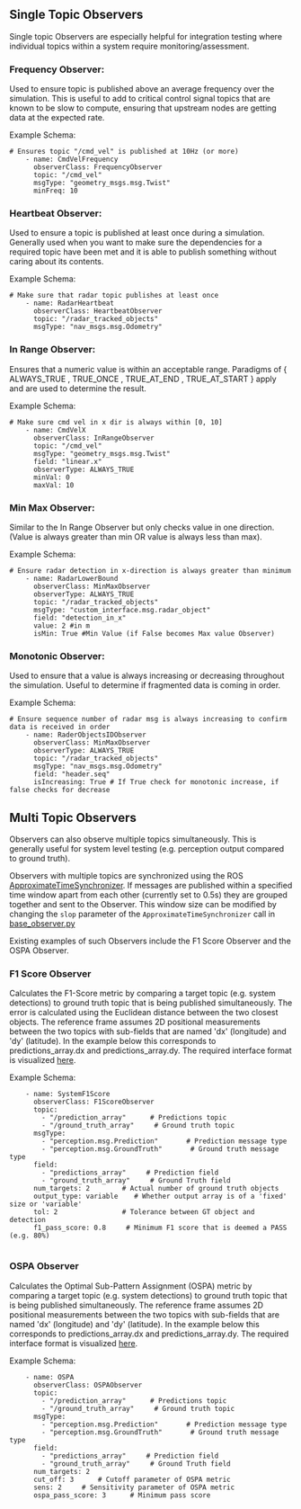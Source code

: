 
## Single Topic Observers

Single topic Observers are especially helpful for integration testing where individual topics within a system require monitoring/assessment.


### Frequency Observer:
Used to ensure topic is published above an average frequency over the simulation. This is useful to add to critical control signal topics that are known to be slow to compute, ensuring that upstream nodes are getting data at the expected rate.

Example Schema:
```
# Ensures topic "/cmd_vel" is published at 10Hz (or more)
    - name: CmdVelFrequency
      observerClass: FrequencyObserver
      topic: "/cmd_vel"
      msgType: "geometry_msgs.msg.Twist"
      minFreq: 10
```

### Heartbeat Observer:
Used to ensure a topic is published at least once during a simulation. Generally used when you want to make sure the dependencies for a
required topic have been met and it is able to publish something without caring about its contents.

Example Schema:
```
# Make sure that radar topic publishes at least once
    - name: RadarHeartbeat
      observerClass: HeartbeatObserver
      topic: "/radar_tracked_objects"
      msgType: "nav_msgs.msg.Odometry"
```

### In Range Observer:
Ensures that a numeric value is within an acceptable range. Paradigms of { ALWAYS_TRUE , TRUE_ONCE , TRUE_AT_END , TRUE_AT_START }
apply and are used to determine the result.

Example Schema:
```
# Make sure cmd vel in x dir is always within [0, 10]
    - name: CmdVelX
      observerClass: InRangeObserver
      topic: "/cmd_vel"
      msgType: "geometry_msgs.msg.Twist"
      field: "linear.x"
      observerType: ALWAYS_TRUE
      minVal: 0
      maxVal: 10
```

### Min Max Observer:
Similar to the In Range Observer but only checks value in one direction. (Value is always greater than min OR value is always less than max).

Example Schema:
```
# Ensure radar detection in x-direction is always greater than minimum 
    - name: RadarLowerBound
      observerClass: MinMaxObserver
      observerType: ALWAYS_TRUE
      topic: "/radar_tracked_objects"
      msgType: "custom_interface.msg.radar_object"
      field: "detection_in_x"
      value: 2 #in m
      isMin: True #Min Value (if False becomes Max value Observer)
```

### Monotonic Observer:
Used to ensure that a value is always increasing or decreasing throughout the simulation. Useful to determine if fragmented data is coming
in order.

Example Schema:
```
# Ensure sequence number of radar msg is always increasing to confirm data is received in order
    - name: RaderObjectsIDObserver
      observerClass: MinMaxObserver
      observerType: ALWAYS_TRUE
      topic: "/radar_tracked_objects"
      msgType: "nav_msgs.msg.Odometry"
      field: "header.seq"
      isIncreasing: True # If True check for monotonic increase, if false checks for decrease
```

## Multi Topic Observers

Observers can also observe multiple topics simultaneously. This is generally useful for system level testing (e.g. perception output compared to ground truth).

Observers with multiple topics are synchronized using the ROS [ApproximateTimeSynchronizer](http://docs.ros.org/en/lunar/api/message_filters/html/python/index.html). If messages are published within a specified time window apart from each other (currently set to 0.5s) they are grouped together and sent to the Observer. This window size can be modified by changing the `slop` parameter of the `ApproximateTimeSynchronizer` call in [base_observer.py](../structured_testing/observers/base_observer.py)

Existing examples of such Observers include the F1 Score Observer and the OSPA Observer.

### F1 Score Observer
Calculates the F1-Score metric by comparing a target topic (e.g. system detections) to ground truth topic that is being published simultaneously. The error is calculated using the Euclidean distance between the two closest objects. The reference frame assumes 2D positional measurements between the two topics with sub-fields that are named 'dx' (longitude) and 'dy' (latitude). In the example below this corresponds to predictions_array.dx and predictions_array.dy. The required interface format is visualized [here](./F1-and-OSPA-Interface.png).

Example Schema:

```
    - name: SystemF1Score
      observerClass: F1ScoreObserver
      topic:
        - "/prediction_array"      # Predictions topic
        - "/ground_truth_array"     # Ground truth topic
      msgType:
        - "perception.msg.Prediction"       # Prediction message type
        - "perception.msg.GroundTruth"       # Ground truth message type
      field:
        - "predictions_array"     # Prediction field
        - "ground_truth_array"     # Ground Truth field
      num_targets: 2        # Actual number of ground truth objects
      output_type: variable    # Whether output array is of a 'fixed' size or 'variable'
      tol: 2                # Tolerance between GT object and detection
      f1_pass_score: 0.8     # Minimum F1 score that is deemed a PASS (e.g. 80%)
      
```

### OSPA Observer
Calculates the Optimal Sub-Pattern Assignment (OSPA) metric by comparing a target topic (e.g. system detections) to ground truth topic that is being published simultaneously. The reference frame assumes 2D positional measurements between the two topics with sub-fields that are named 'dx' (longitude) and 'dy' (latitude). In the example below this corresponds to predictions_array.dx and predictions_array.dy. The required interface format is visualized [here](./F1-and-OSPA-Interface.png).

Example Schema:
```
    - name: OSPA
      observerClass: OSPAObserver
      topic:
        - "/prediction_array"      # Predictions topic
        - "/ground_truth_array"     # Ground truth topic
      msgType:
        - "perception.msg.Prediction"       # Prediction message type
        - "perception.msg.GroundTruth"       # Ground truth message type
      field:
        - "predictions_array"     # Prediction field
        - "ground_truth_array"     # Ground Truth field
      num_targets: 2
      cut_off: 3      # Cutoff parameter of OSPA metric
      sens: 2     # Sensitivity parameter of OSPA metric
      ospa_pass_score: 3      # Minimum pass score
```